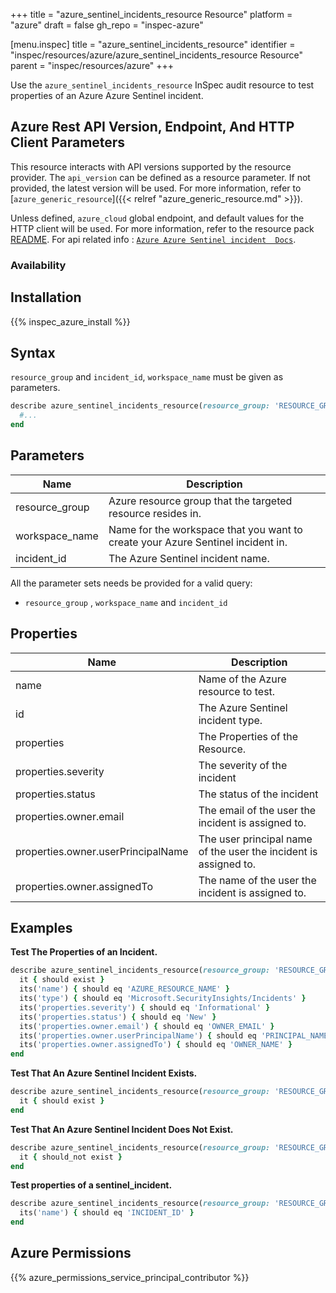 +++
title = "azure_sentinel_incidents_resource Resource"
platform = "azure"
draft = false
gh_repo = "inspec-azure"

[menu.inspec]
title = "azure_sentinel_incidents_resource"
identifier = "inspec/resources/azure/azure_sentinel_incidents_resource Resource"
parent = "inspec/resources/azure"
+++

Use the `azure_sentinel_incidents_resource` InSpec audit resource to test properties of an Azure Azure Sentinel incident.

## Azure Rest API Version, Endpoint, And HTTP Client Parameters

This resource interacts with API versions supported by the resource provider.
The `api_version` can be defined as a resource parameter.
If not provided, the latest version will be used.
For more information, refer to [`azure_generic_resource`]({{< relref "azure_generic_resource.md" >}}).

Unless defined, `azure_cloud` global endpoint, and default values for the HTTP client will be used.
For more information, refer to the resource pack [README](https://github.com/inspec/inspec-azure/blob/master/README.md).
For api related info : [`Azure Azure Sentinel incident  Docs`](https://docs.microsoft.com/en-us/rest/api/securityinsights/incidents/get).


### Availability

## Installation

{{% inspec_azure_install %}}

## Syntax

`resource_group` and `incident_id`, `workspace_name` must be given as parameters.

```ruby
describe azure_sentinel_incidents_resource(resource_group: 'RESOURCE_GROUP', workspace_name: 'WORKSPACE_NAME', incident_id: 'INCIDENT_ID') do
  #...
end
```

## Parameters

| Name                           | Description                                                                       |
|--------------------------------|-----------------------------------------------------------------------------------|
| resource_group                 | Azure resource group that the targeted resource resides in.     |
| workspace_name                 | Name for the workspace that you want to create your Azure Sentinel incident  in. |
| incident_id                    | The Azure Sentinel incident  name. |

All the parameter sets needs be provided for a valid query:
- `resource_group` , `workspace_name` and `incident_id`

## Properties

| Name                           | Description                                                                      |
  |--------------------------------|----------------------------------------------------------------------------------|
| name                           | Name of the Azure resource to test.                                        |
| id                             | The Azure Sentinel incident  type.                                                 |
| properties                     | The Properties of the Resource.                                |
| properties.severity | The severity of the incident | `properties.severity` |
| properties.status| The status of the incident | `properties.status` |
| properties.owner.email | The email of the user the incident is assigned to. | `properties.owner.email` |
| properties.owner.userPrincipalName| The user principal name of the user the incident is assigned to. | `properties.owner.userPrincipalName` |
| properties.owner.assignedTo | The name of the user the incident is assigned to. | `properties.owner.assignedTo` |

## Examples

**Test The Properties of an Incident.**

```ruby
describe azure_sentinel_incidents_resource(resource_group: 'RESOURCE_GROUP', workspace_name: 'WORKSPACE_NAME', incident_id: 'INCIDENT_ID') do
  it { should exist }
  its('name') { should eq 'AZURE_RESOURCE_NAME' }
  its('type') { should eq 'Microsoft.SecurityInsights/Incidents' }
  its('properties.severity') { should eq 'Informational' }
  its('properties.status') { should eq 'New' }
  its('properties.owner.email') { should eq 'OWNER_EMAIL' }
  its('properties.owner.userPrincipalName') { should eq 'PRINCIPAL_NAME' }
  its('properties.owner.assignedTo') { should eq 'OWNER_NAME' }
end
```


**Test That An Azure Sentinel Incident Exists.**

```ruby
describe azure_sentinel_incidents_resource(resource_group: 'RESOURCE_GROUP', workspace_name: 'WORKSPACE_NAME', incident_id: 'INCIDENT_ID') do
  it { should exist }
end
```

**Test That An Azure Sentinel Incident Does Not Exist.**

  ```ruby
  describe azure_sentinel_incidents_resource(resource_group: 'RESOURCE_GROUP', workspace_name: 'WORKSPACE_NAME', incident_id: 'INCIDENT_ID') do
    it { should_not exist }
  end
  ```

**Test properties of a sentinel_incident.**

  ```ruby
  describe azure_sentinel_incidents_resource(resource_group: 'RESOURCE_GROUP', workspace_name: 'WORKSPACE_NAME', incident_id: 'INCIDENT_ID') do
    its('name') { should eq 'INCIDENT_ID' }
  end
  ```

## Azure Permissions

{{% azure_permissions_service_principal_contributor %}}
